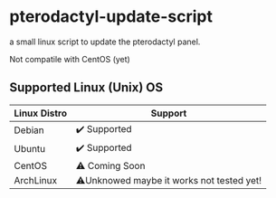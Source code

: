 # pterodactyl-update-script
a small linux script to update the pterodactyl panel.

Not compatile with CentOS (yet)

## Supported Linux (Unix) OS

| Linux Distro | Support          |
| ------- | ------------------ |
| Debian | :heavy_check_mark: Supported|
| Ubuntu | :heavy_check_mark: Supported|
| CentOS | :warning: Coming Soon |
| ArchLinux | :warning:Unknowed maybe it works not tested yet!|

